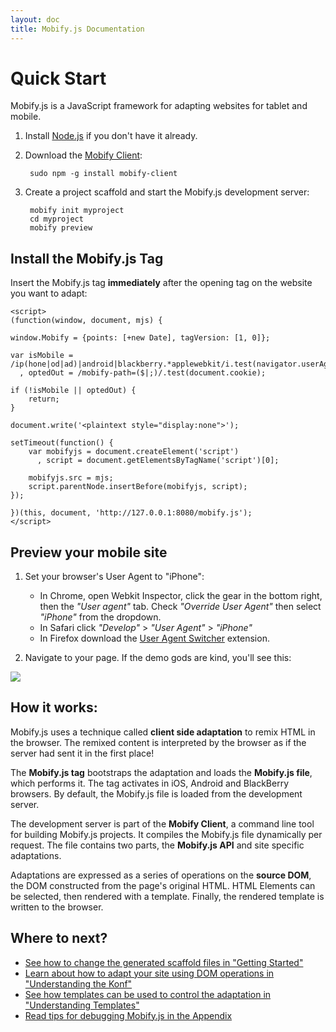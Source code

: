 ```yaml
---
layout: doc
title: Mobify.js Documentation
---
```


# Quick Start

Mobify.js is a JavaScript framework for adapting websites for tablet and mobile.

1. Install <a href="http://nodejs.org/">Node.js</a> if you don't have it already.

1. Download the [Mobify Client](https://github.com/mobify/mobify-client):

        sudo npm -g install mobify-client

1. Create a project scaffold and start the Mobify.js development server:

        mobify init myproject
        cd myproject
        mobify preview

## Install the Mobify.js Tag

Insert the Mobify.js tag **immediately** after the opening _<head>_ tag on the website you want to adapt:

    <script>
    (function(window, document, mjs) {

    window.Mobify = {points: [+new Date], tagVersion: [1, 0]};

    var isMobile = /ip(hone|od|ad)|android|blackberry.*applewebkit/i.test(navigator.userAgent)
      , optedOut = /mobify-path=($|;)/.test(document.cookie);

    if (!isMobile || optedOut) {
        return;
    }

    document.write('<plaintext style="display:none">');

    setTimeout(function() {
        var mobifyjs = document.createElement('script')
          , script = document.getElementsByTagName('script')[0];

        mobifyjs.src = mjs;
        script.parentNode.insertBefore(mobifyjs, script);
    });

    })(this, document, 'http://127.0.0.1:8080/mobify.js');
    </script>

## Preview your mobile site

1. Set your browser's User Agent to "iPhone":

    * In Chrome, open Webkit Inspector, click the gear in the bottom right, then the _"User agent"_ tab. Check _"Override User Agent"_ then select _"iPhone"_ from the dropdown.
    * In Safari click _"Develop"_ > _"User Agent"_ > _"iPhone"_
    * In Firefox download the [User Agent Switcher](https://addons.mozilla.org/en-US/firefox/addon/user-agent-switcher/) extension.

1. Navigate to your page. If the demo gods are kind, you'll see this:

<div class="illustration">
    <img src="/mobifyjs/static/img/init.min.png">
</div>

## How it works:

Mobify.js uses a technique called **client side adaptation** to remix HTML in the browser. The remixed content is interpreted by the browser as if the server had sent it in the first place!

The **Mobify.js tag** bootstraps the adaptation and loads the **Mobify.js file**, which performs it. The tag activates in iOS, Android and BlackBerry browsers. By default, the Mobify.js file is loaded from the development server.

The development server is part of the **Mobify Client**, a command line tool for building Mobify.js projects. It compiles the Mobify.js file dynamically per request. The file contains two parts, the **Mobify.js API** and site specific adaptations.

Adaptations are expressed as a series of operations on the **source DOM**, the DOM constructed from the page's original HTML. HTML Elements can be selected, then rendered with a template. Finally, the rendered template is written to the browser.

## Where to next?

* [See how to change the generated scaffold files in "Getting Started"](./getting-started/)
* [Learn about how to adapt your site using DOM operations in "Understanding the Konf"](./understanding-konf/)
* [See how templates can be used to control the adaptation in "Understanding Templates"](./understanding-templates/)
* [Read tips for debugging Mobify.js in the Appendix](./appendix/)
